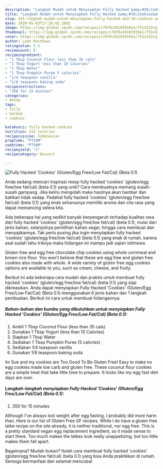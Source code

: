 ```yaml
---
description: "Langkah Mudah untuk Menyiapkan Fully Hacked &amp;#39;Cookies&amp;#39; (Gluten/Egg Free/Low Fat/Cal) (Beta 0.1), Enak Banget"
title: "Langkah Mudah untuk Menyiapkan Fully Hacked &amp;#39;Cookies&amp;#39; (Gluten/Egg Free/Low Fat/Cal) (Beta 0.1), Enak Banget"
slug: 425-langkah-mudah-untuk-menyiapkan-fully-hacked-and-39-cookies-and-39-gluten-egg-free-low-fat-cal-beta-01-enak-banget
date: 2020-05-03T17:26:03.200Z
image: https://img-global.cpcdn.com/recipes/c76f8cdd103919a1/751x532cq70/fully-hacked-cookies-glutenegg-freelow-fatcal-beta-01-recipe-main-photo.jpg
thumbnail: https://img-global.cpcdn.com/recipes/c76f8cdd103919a1/751x532cq70/fully-hacked-cookies-glutenegg-freelow-fatcal-beta-01-recipe-main-photo.jpg
cover: https://img-global.cpcdn.com/recipes/c76f8cdd103919a1/751x532cq70/fully-hacked-cookies-glutenegg-freelow-fatcal-beta-01-recipe-main-photo.jpg
author: Leah Matthews
ratingvalue: 3.5
reviewcount: 6
recipeingredient:
- "1 Tbsp Coconut Flour less than 35 cals"
- "1 Tbsp Yogurt less than 10 Calories"
- "1 Tbsp Water"
- "1 Tbsp Pumpkin Puree 5 calories"
- "1/4 teaspoon vanilla"
- "1/8 teaspoon baking soda"
recipeinstructions:
- "350 for 15 minutes"
categories:
- Resep
tags:
- fully
- hacked
- cookies

katakunci: fully hacked cookies 
nutrition: 212 calories
recipecuisine: Indonesian
preptime: "PT19M"
cooktime: "PT50M"
recipeyield: "2"
recipecategory: Dessert

---
```



![Fully Hacked &#39;Cookies&#39; (Gluten/Egg Free/Low Fat/Cal) (Beta 0.1)](https://img-global.cpcdn.com/recipes/c76f8cdd103919a1/751x532cq70/fully-hacked-cookies-glutenegg-freelow-fatcal-beta-01-recipe-main-photo.jpg)

Anda sedang mencari inspirasi resep fully hacked &#39;cookies&#39; (gluten/egg free/low fat/cal) (beta 0.1) yang unik? Cara membuatnya memang susah-susah gampang. Jika keliru mengolah maka hasilnya akan hambar dan bahkan tidak sedap. Padahal fully hacked &#39;cookies&#39; (gluten/egg free/low fat/cal) (beta 0.1) yang enak seharusnya memiliki aroma dan cita rasa yang dapat memancing selera kita.

Ada beberapa hal yang sedikit banyak berpengaruh terhadap kualitas rasa dari fully hacked &#39;cookies&#39; (gluten/egg free/low fat/cal) (beta 0.1), mulai dari jenis bahan, selanjutnya pemilihan bahan segar, hingga cara membuat dan menyajikannya. Tak perlu pusing jika ingin menyiapkan fully hacked &#39;cookies&#39; (gluten/egg free/low fat/cal) (beta 0.1) yang enak di rumah, karena asal sudah tahu triknya maka hidangan ini mampu jadi sajian istimewa.

Gluten free and egg free chocolate chip cookies using whole cornmeal and brown rice flour. You won&#39;t believe that these are egg free and gluten free cookies also made with whole. A wide variety of gluten free egg cookies options are available to you, such as cream, cheese, and fruity.


Berikut ini ada beberapa cara mudah dan praktis untuk membuat fully hacked &#39;cookies&#39; (gluten/egg free/low fat/cal) (beta 0.1) yang siap dikreasikan. Anda dapat menyiapkan Fully Hacked &#39;Cookies&#39; (Gluten/Egg Free/Low Fat/Cal) (Beta 0.1) menggunakan 6 jenis bahan dan 1 langkah pembuatan. Berikut ini cara untuk membuat hidangannya.

<!--inarticleads1-->

##### Bahan-bahan dan bumbu yang dibutuhkan untuk menyiapkan Fully Hacked &#39;Cookies&#39; (Gluten/Egg Free/Low Fat/Cal) (Beta 0.1):

1. Ambil 1 Tbsp Coconut Flour (less than 35 cals)
1. Gunakan 1 Tbsp Yogurt (less than 10 Calories)
1. Siapkan 1 Tbsp Water
1. Sediakan 1 Tbsp Pumpkin Puree (5 calories)
1. Sediakan 1/4 teaspoon vanilla
1. Gunakan 1/8 teaspoon baking soda


Im Sue and my cookies are Too Good To Be Gluten Free! Easy to make no egg cookies made low carb and gluten free. These coconut flour cookies are a simple treat that take little time to prepare. It looks like my egg fast diet days are over. 

<!--inarticleads2-->

##### Langkah-langkah menyiapkan Fully Hacked &#39;Cookies&#39; (Gluten/Egg Free/Low Fat/Cal) (Beta 0.1):

1. 350 for 15 minutes


Although I&#39;ve always lost weight after egg fasting, I probably did more harm than. Here is our list of Gluten Free GF recipes. While I do have a gluten free latke recipe on the site already, it is neither traditional, nor egg free. This is a pretty standard vegan egg replacement ingredient, so it made sense to start there. Too much makes the latkes look really unappetizing, but too little makes them fall apart. 

Bagaimana? Mudah bukan? Itulah cara membuat fully hacked &#39;cookies&#39; (gluten/egg free/low fat/cal) (beta 0.1) yang bisa Anda praktikkan di rumah. Semoga bermanfaat dan selamat mencoba!
